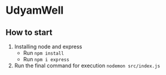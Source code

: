 # UdyamWell
## How to start
1. Installing node and express
   - Run `npm install`
   - Run `npm i express`
2. Run the final command for execution
   `nodemon src/index.js`

